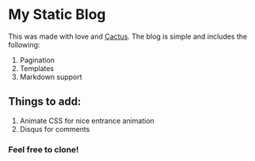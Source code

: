 # My Static Blog

This was made with love and [Cactus](https://github.com/koenbok/Cactus). The blog is simple and includes the following: 
1. Pagination 
2. Templates 
3. Markdown support 

## Things to add: 

1. Animate CSS for nice entrance animation  
2. Disqus for comments 

### Feel free to clone! 